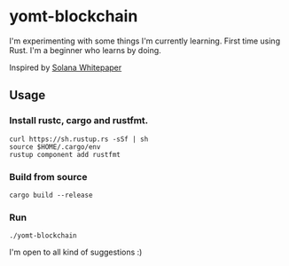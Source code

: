 # yomt-blockchain

I'm experimenting with some things I'm currently learning.
First time using Rust. I'm a beginner who learns by doing.

Inspired by [Solana Whitepaper](https://github.com/solana-labs/whitepaper/blob/master/solana-whitepaper-en.pdf)

## Usage
### Install rustc, cargo and rustfmt.
```
curl https://sh.rustup.rs -sSf | sh
source $HOME/.cargo/env
rustup component add rustfmt
```

### Build from source
```
cargo build --release
```

### Run
```
./yomt-blockchain
```

I'm open to all kind of suggestions :)
